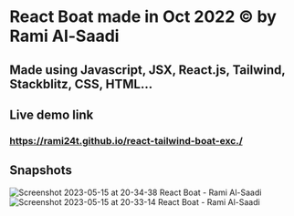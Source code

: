 # React Boat made in Oct 2022 &copy; by Rami Al-Saadi

## Made using Javascript, JSX, React.js, Tailwind, Stackblitz, CSS, HTML...

## Live demo link

### https://rami24t.github.io/react-tailwind-boat-exc./

## Snapshots

![Screenshot 2023-05-15 at 20-34-38 React Boat - Rami Al-Saadi](https://github.com/Rami24t/react-tailwind-boat-exc./assets/103028944/6bea9850-d02b-4a1b-b034-704d91523843)
![Screenshot 2023-05-15 at 20-33-14 React Boat - Rami Al-Saadi](https://github.com/Rami24t/react-tailwind-boat-exc./assets/103028944/f8a778d2-8aaa-4f58-8bce-561cd218e90d)
